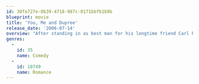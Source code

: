 ```yaml
---
id: 30fe727e-0b39-4718-987c-0171bbfb1b9b
blueprint: movie
title: 'You, Me and Dupree'
release_date: '2006-07-14'
overview: "After standing in as best man for his longtime friend Carl Petersen, Randy Dupree loses his job, becomes a barfly and attaches himself to the newlywed couple almost permanently -- as their houseguest. But the longer Dupree camps out on their couch, the closer he gets to Carl's bride, Molly, leaving the frustrated groom wondering when his pal will be moving out."
genres:
  -
    id: 35
    name: Comedy
  -
    id: 10749
    name: Romance
---
```

